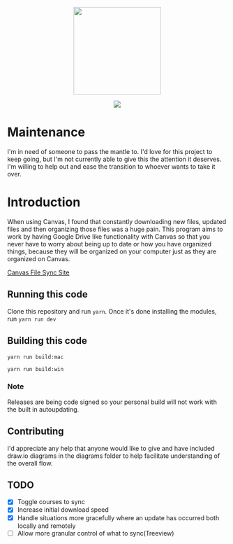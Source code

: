 <p align="center">
  <a href="https://canvasfilesync.com" target="_blank">
    <img width="200"src="./static/icons_normal/logo.png">
  </a>
</p>
<p align="center">
    <img src="https://travis-ci.com/drew-royster/canvasFileSync.svg?branch=master">
</p>

# Maintenance

I'm in need of someone to pass the mantle to. I'd love for this project to keep going, but I'm not currently able to give this the attention it deserves. I'm willing to help out and ease the transition to whoever wants to take it over.

# Introduction

When using Canvas, I found that constantly downloading new files, updated files and then organizing those files was a huge pain. This program aims to work by having Google Drive like functionality with Canvas so that you never have to worry about being up to date or how you have organized things, because they will be organized on your computer just as they are organized on Canvas.

[Canvas File Sync Site](https://canvasfilesync.com)

## Running this code

Clone this repository and run `yarn`. Once it's done installing the modules, run `yarn run dev`

## Building this code

`yarn run build:mac`

`yarn run build:win`

### Note

Releases are being code signed so your personal build will not work with the built in autoupdating.

## Contributing

I'd appreciate any help that anyone would like to give and have included draw.io diagrams in the diagrams folder to help facilitate understanding of the overall flow. 

## TODO
- [x] Toggle courses to sync
- [x] Increase initial download speed
- [x] Handle situations more gracefully where an update has occurred both locally and remotely
- [ ] Allow more granular control of what to sync(Treeview)
